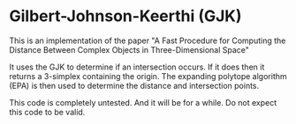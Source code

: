 # Gilbert-Johnson-Keerthi (GJK)

This is an implementation of the paper 
"A Fast Procedure for Computing the Distance Between Complex Objects in Three-Dimensional Space"

It uses the GJK to determine if an intersection occurs.  If it does then it returns a 3-simplex
containing the origin.  The expanding polytope algorithm (EPA) is then used to determine the distance
and intersection points.

This code is completely untested.  And it will be for a while.  Do not expect this code to be valid.